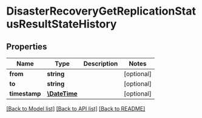 # DisasterRecoveryGetReplicationStatusResultStateHistory

## Properties
Name | Type | Description | Notes
------------ | ------------- | ------------- | -------------
**from** | **string** |  | [optional] 
**to** | **string** |  | [optional] 
**timestamp** | [**\DateTime**](\DateTime.md) |  | [optional] 

[[Back to Model list]](../README.md#documentation-for-models) [[Back to API list]](../README.md#documentation-for-api-endpoints) [[Back to README]](../README.md)


